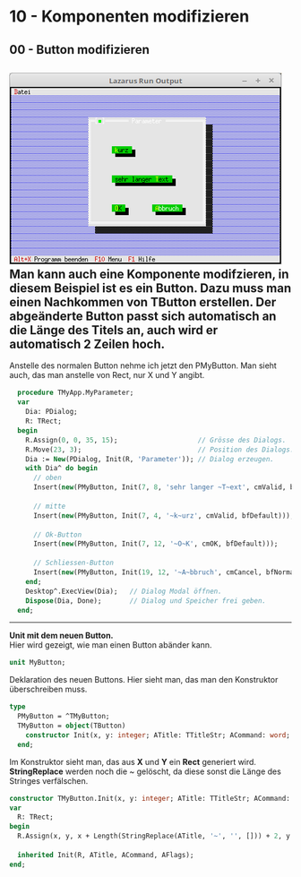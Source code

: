 # 10 - Komponenten modifizieren
## 00 - Button modifizieren

![image.png](image.png)
Man kann auch eine Komponente modifzieren, in diesem Beispiel ist es ein Button.
Dazu muss man einen Nachkommen von TButton erstellen.
Der abgeänderte Button passt sich automatisch an die Länge des Titels an, auch wird er automatisch 2 Zeilen hoch.
---
Anstelle des normalen Button nehme ich jetzt den PMyButton.
Man sieht auch, das man anstelle von Rect, nur X und Y angibt.

```pascal
  procedure TMyApp.MyParameter;
  var
    Dia: PDialog;
    R: TRect;
  begin
    R.Assign(0, 0, 35, 15);                    // Grösse des Dialogs.
    R.Move(23, 3);                             // Position des Dialogs.
    Dia := New(PDialog, Init(R, 'Parameter')); // Dialog erzeugen.
    with Dia^ do begin
      // oben
      Insert(new(PMyButton, Init(7, 8, 'sehr langer ~T~ext', cmValid, bfDefault)));

      // mitte
      Insert(new(PMyButton, Init(7, 4, '~k~urz', cmValid, bfDefault)));

      // Ok-Button
      Insert(new(PMyButton, Init(7, 12, '~O~K', cmOK, bfDefault)));

      // Schliessen-Button
      Insert(new(PMyButton, Init(19, 12, '~A~bbruch', cmCancel, bfNormal)));
    end;
    Desktop^.ExecView(Dia);   // Dialog Modal öffnen.
    Dispose(Dia, Done);       // Dialog und Speicher frei geben.
  end;
```

---
<b>Unit mit dem neuen Button.</b>
<br>
Hier wird gezeigt, wie man einen Button abänder kann.

```pascal
unit MyButton;

```

Deklaration des neuen Buttons.
Hier sieht man, das man den Konstruktor überschreiben muss.

```pascal
type
  PMyButton = ^TMyButton;
  TMyButton = object(TButton)
    constructor Init(x, y: integer; ATitle: TTitleStr; ACommand: word; AFlags: word);
  end;

```

Im Konstruktor sieht man, das aus <b>X</b> und <b>Y</b> ein <b>Rect</b> generiert wird.
<b>StringReplace</b> werden noch die ~ gelöscht, da diese sonst die Länge des Stringes verfälschen.

```pascal
constructor TMyButton.Init(x, y: integer; ATitle: TTitleStr; ACommand: word; AFlags: word);
var
  R: TRect;
begin
  R.Assign(x, y, x + Length(StringReplace(ATitle, '~', '', [])) + 2, y + 2);

  inherited Init(R, ATitle, ACommand, AFlags);
end;

```


